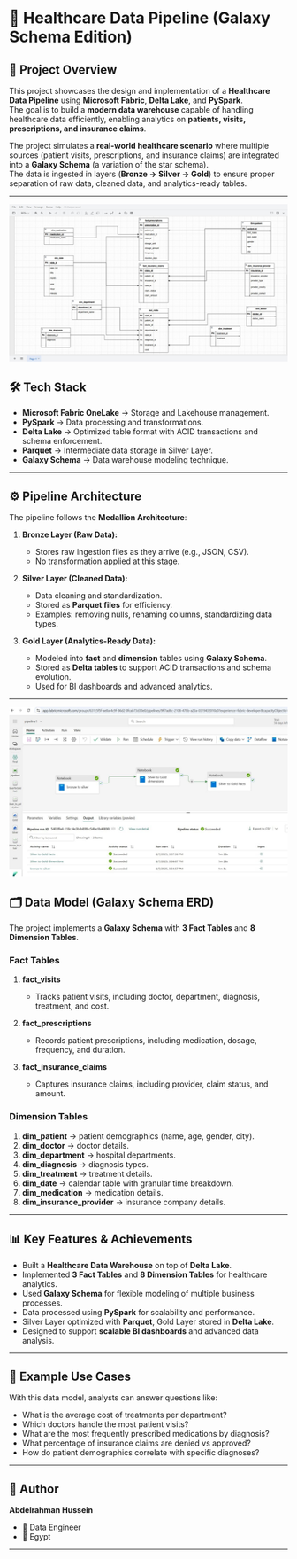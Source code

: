 # 🏥 Healthcare Data Pipeline (Galaxy Schema Edition)

## 📌 Project Overview
This project showcases the design and implementation of a **Healthcare Data Pipeline** using **Microsoft Fabric**, **Delta Lake**, and **PySpark**.  
The goal is to build a **modern data warehouse** capable of handling healthcare data efficiently, enabling analytics on **patients, visits, prescriptions, and insurance claims**.

The project simulates a **real-world healthcare scenario** where multiple sources (patient visits, prescriptions, and insurance claims) are integrated into a **Galaxy Schema** (a variation of the star schema).  
The data is ingested in layers (**Bronze → Silver → Gold**) to ensure proper separation of raw data, cleaned data, and analytics-ready tables.

---

 ![Image Alt](https://github.com/elmagry123/Healthcare-Data-Pipeline/blob/d05cb64b32187f5bc2b292d264d96fc518d73b77/1754752014694.jpeg)

## 🛠️ Tech Stack
- **Microsoft Fabric OneLake** → Storage and Lakehouse management.  
- **PySpark** → Data processing and transformations.  
- **Delta Lake** → Optimized table format with ACID transactions and schema enforcement.  
- **Parquet** → Intermediate data storage in Silver Layer.  
- **Galaxy Schema** → Data warehouse modeling technique.  

---

## ⚙️ Pipeline Architecture
The pipeline follows the **Medallion Architecture**:

1. **Bronze Layer (Raw Data):**  
   - Stores raw ingestion files as they arrive (e.g., JSON, CSV).  
   - No transformation applied at this stage.  

2. **Silver Layer (Cleaned Data):**  
   - Data cleaning and standardization.  
   - Stored as **Parquet files** for efficiency.  
   - Examples: removing nulls, renaming columns, standardizing data types.  

3. **Gold Layer (Analytics-Ready Data):**  
   - Modeled into **fact** and **dimension** tables using **Galaxy Schema**.  
   - Stored as **Delta tables** to support ACID transactions and schema evolution.  
   - Used for BI dashboards and advanced analytics.  

---
![Image Alt](https://github.com/elmagry123/Healthcare-Data-Pipeline/blob/f61b54bc1850b6775793fac1d96816ff54b25154/pipe.jpg)

## 🗂️ Data Model (Galaxy Schema ERD)
The project implements a **Galaxy Schema** with **3 Fact Tables** and **8 Dimension Tables**.


### **Fact Tables**
1. **fact_visits**  
   - Tracks patient visits, including doctor, department, diagnosis, treatment, and cost.  

2. **fact_prescriptions**  
   - Records patient prescriptions, including medication, dosage, frequency, and duration.  

3. **fact_insurance_claims**  
   - Captures insurance claims, including provider, claim status, and amount.  

### **Dimension Tables**
1. **dim_patient** → patient demographics (name, age, gender, city).  
2. **dim_doctor** → doctor details.  
3. **dim_department** → hospital departments.  
4. **dim_diagnosis** → diagnosis types.  
5. **dim_treatment** → treatment details.  
6. **dim_date** → calendar table with granular time breakdown.  
7. **dim_medication** → medication details.  
8. **dim_insurance_provider** → insurance company details.  

---

## 📊 Key Features & Achievements
- Built a **Healthcare Data Warehouse** on top of **Delta Lake**.  
- Implemented **3 Fact Tables** and **8 Dimension Tables** for healthcare analytics.  
- Used **Galaxy Schema** for flexible modeling of multiple business processes.  
- Data processed using **PySpark** for scalability and performance.  
- Silver Layer optimized with **Parquet**, Gold Layer stored in **Delta Lake**.  
- Designed to support **scalable BI dashboards** and advanced data analysis.  

---

## 📑 Example Use Cases
With this data model, analysts can answer questions like:  
- What is the average cost of treatments per department?  
- Which doctors handle the most patient visits?  
- What are the most frequently prescribed medications by diagnosis?  
- What percentage of insurance claims are denied vs approved?  
- How do patient demographics correlate with specific diagnoses?  

---



## 📌 Author
**Abdelrahman Hussein**  
- 💼 Data Engineer  
- 📍 Egypt  

---

